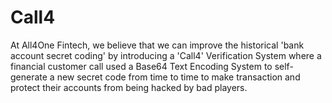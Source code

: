# Call4
At All4One Fintech, we believe that we can improve the historical 'bank account secret coding' by introducing a 'Call4' Verification System where a financial customer call used a Base64 Text Encoding System to self-generate a new secret code from time to time to make transaction and protect their accounts from being hacked by bad players. 
